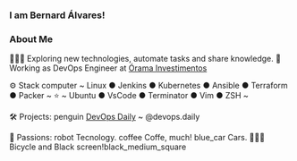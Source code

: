 

### I am Bernard Álvares!


### About Me
🙋🏻‍♂️   Exploring new technologies, automate tasks and share knowledge.
:briefcase:   Working as DevOps Engineer at [Órama Investimentos](https://www.orama.com.br/)



:gear: Stack
computer   ~ Linux ● Jenkins ● Kubernetes ● Ansible ● Terraform ● Packer ~
:star:   ~ Ubuntu ● VsCode ● Terminator ● Vim ● ZSH ~

:hammer_and_wrench: Projects:
penguin   [DevOps Daily](https://www.devopsdaily.com.br/) ~ @devops.daily

:star_struck: Passions:
robot   Tecnology.
coffee   Coffe, much!
blue_car   Cars.
🚴🏻‍♂️   Bicycle and Black screen!black_medium_square



<!--
**bernardalvares/bernardalvares** is a ✨ _special_ ✨ repository because its `README.md` (this file) appears on your GitHub profile.

